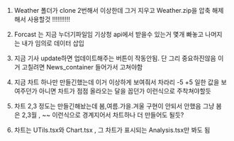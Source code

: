 1. Weather 폴더가 clone 2번해서 이상한데 그거 지우고 Weather.zip을 압축 해제해서 사용할것 !!!!!!!!!!
2. Forcast 는 지금 누더기파일임
   기상청 api에서 받을수 있는거 몇개 빠놓고 나머지는 내가 임의로 데이터 삽입

3. 지금 기사 update하면 업데이트해주는 버튼이 작동안됨. 단 그리 중요하진않음
   이거 고칠려면 News_container 들어가서 고쳐야함

4. 지금 차트 하나만 만들긴했는데 이거 이상하게 보여줘서 차라리 -5 +5 일한 값을 보여주던가
   아니면 차트가 점점 올라오는 달을 꼽던가
   이런식으로 주착쳐야할듯

5. 차트 2,3 정도는 만들긴해놨는데 봄,여름.가을.겨울 구현이 안되서 안했음
   그냥 봄은 2,3월 , ~~ 이런식으로 경계지어서 차트하나 더 만들어도 될듯?

6. 차트는 UTils.tsx와 Chart.tsx , 그 차트가 표시되는 Analysis.tsx만 봐도 됨
